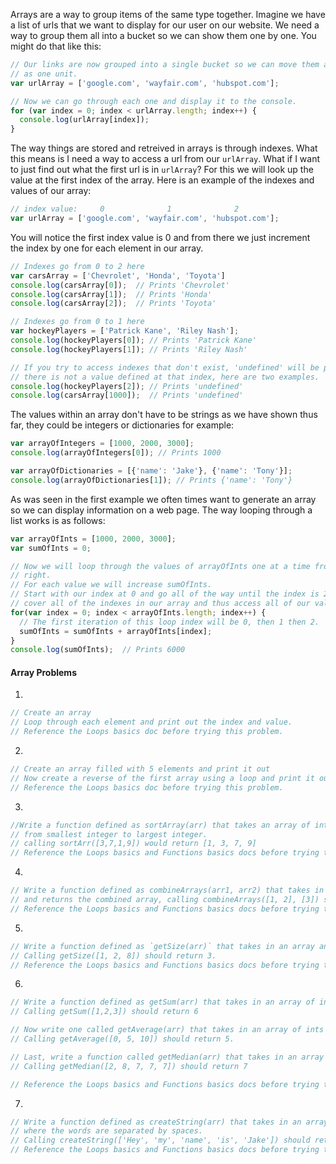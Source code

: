 Arrays are a way to group items of the same type together.  Imagine we have a list of urls
that we want to display for our user on our website.  We need a way to group them all into a
bucket so we can show them one by one.  You might do that like this:

```javascript
// Our links are now grouped into a single bucket so we can move them around in our program
// as one unit.
var urlArray = ['google.com', 'wayfair.com', 'hubspot.com'];

// Now we can go through each one and display it to the console.
for (var index = 0; index < urlArray.length; index++) {
  console.log(urlArray[index]);
}
```

The way things are stored and retreived in arrays is through indexes.  What this means
is I need a way to access a url from our `urlArray`.  What if I want to just find out
what the first url is in `urlArray`?  For this we will look up the value at the first index
of the array.  Here is an example of the indexes and values of our array:
```javascript
// index value:     0              1              2
var urlArray = ['google.com', 'wayfair.com', 'hubspot.com'];
```

You will notice the first index value is 0 and from there we just increment the index by one
for each element in our array.

```javascript
// Indexes go from 0 to 2 here
var carsArray = ['Chevrolet', 'Honda', 'Toyota']
console.log(carsArray[0]);  // Prints 'Chevrolet'
console.log(carsArray[1]);  // Prints 'Honda'
console.log(carsArray[2]);  // Prints 'Toyota'

// Indexes go from 0 to 1 here
var hockeyPlayers = ['Patrick Kane', 'Riley Nash'];
console.log(hockeyPlayers[0]); // Prints 'Patrick Kane'
console.log(hockeyPlayers[1]); // Prints 'Riley Nash'

// If you try to access indexes that don't exist, 'undefined' will be printed because
// there is not a value defined at that index, here are two examples.
console.log(hockeyPlayers[2]); // Prints 'undefined'
console.log(carsArray[1000]);  // Prints 'undefined'
```

The values within an array don't have to be strings as we have shown thus far, they could be integers
or dictionaries for example:
```javascript
var arrayOfIntegers = [1000, 2000, 3000];
console.log(arrayOfIntegers[0]); // Prints 1000

var arrayOfDictionaries = [{'name': 'Jake'}, {'name': 'Tony'}];
console.log(arrayOfDictionaries[1]); // Prints {'name': 'Tony'}
```

As was seen in the first example we often times want to generate an array so we can display information
on a web page.  The way looping through a list works is as follows:
```javascript
var arrayOfInts = [1000, 2000, 3000];
var sumOfInts = 0;

// Now we will loop through the values of arrayOfInts one at a time from left to
// right.
// For each value we will increase sumOfInts.
// Start with our index at 0 and go all of the way until the index is 2, this will
// cover all of the indexes in our array and thus access all of our values.
for(var index = 0; index < arrayOfInts.length; index++) {
  // The first iteration of this loop index will be 0, then 1 then 2.
  sumOfInts = sumOfInts + arrayOfInts[index];
}
console.log(sumOfInts);  // Prints 6000
```

#### Array Problems
1.
```javascript
// Create an array
// Loop through each element and print out the index and value.
// Reference the Loops basics doc before trying this problem.
```
2.
```javascript
// Create an array filled with 5 elements and print it out
// Now create a reverse of the first array using a loop and print it out.
// Reference the Loops basics doc before trying this problem.
```
3.
```javascript
//Write a function defined as sortArray(arr) that takes an array of integers and sorts them
// from smallest integer to largest integer.
// calling sortArr([3,7,1,9]) would return [1, 3, 7, 9]
// Reference the Loops basics and Functions basics docs before trying this problem.
```
4.
```javascript
// Write a function defined as combineArrays(arr1, arr2) that takes in two arrays and combines them into one
// and returns the combined array, calling combineArrays([1, 2], [3]) should return [1, 2, 3]
// Reference the Loops basics and Functions basics docs before trying this problem.
```
5.
```javascript
// Write a function defined as `getSize(arr)` that takes in an array and gets the size of it.
// Calling getSize([1, 2, 8]) should return 3.
// Reference the Loops basics and Functions basics docs before trying this problem.
```
6.
```javascript
// Write a function defined as getSum(arr) that takes in an array of ints and gets the sum of them.
// Calling getSum([1,2,3]) should return 6

// Now write one called getAverage(arr) that takes in an array of ints and gets the average of them.
// Calling getAverage([0, 5, 10]) should return 5.

// Last, write a function called getMedian(arr) that takes in an array of ints and get the median.
// Calling getMedian([2, 8, 7, 7, 7]) should return 7

// Reference the Loops basics and Functions basics docs before trying this problem.
```
7.
```javascript
// Write a function defined as createString(arr) that takes in an array of strings and returns one long string
// where the words are separated by spaces.
// Calling createString(['Hey', 'my', 'name', 'is', 'Jake']) should return 'Hey my name is jake'
// Reference the Loops basics and Functions basics docs before trying this problem.
```